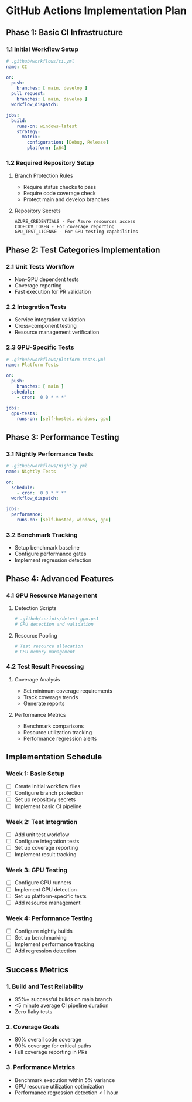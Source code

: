 # GitHub Actions Implementation Plan

## Phase 1: Basic CI Infrastructure

### 1.1 Initial Workflow Setup
```yaml
# .github/workflows/ci.yml
name: CI

on:
  push:
    branches: [ main, develop ]
  pull_request:
    branches: [ main, develop ]
  workflow_dispatch:

jobs:
  build:
    runs-on: windows-latest
    strategy:
      matrix:
        configuration: [Debug, Release]
        platform: [x64]
```

### 1.2 Required Repository Setup
1. Branch Protection Rules
   - Require status checks to pass
   - Require code coverage check
   - Protect main and develop branches

2. Repository Secrets
   ```
   AZURE_CREDENTIALS - For Azure resources access
   CODECOV_TOKEN - For coverage reporting
   GPU_TEST_LICENSE - For GPU testing capabilities
   ```

## Phase 2: Test Categories Implementation

### 2.1 Unit Tests Workflow
- Non-GPU dependent tests
- Coverage reporting
- Fast execution for PR validation

### 2.2 Integration Tests
- Service integration validation
- Cross-component testing
- Resource management verification

### 2.3 GPU-Specific Tests
```yaml
# .github/workflows/platform-tests.yml
name: Platform Tests

on:
  push:
    branches: [ main ]
  schedule:
    - cron: '0 0 * * *'

jobs:
  gpu-tests:
    runs-on: [self-hosted, windows, gpu]
```

## Phase 3: Performance Testing

### 3.1 Nightly Performance Tests
```yaml
# .github/workflows/nightly.yml
name: Nightly Tests

on:
  schedule:
    - cron: '0 0 * * *'
  workflow_dispatch:

jobs:
  performance:
    runs-on: [self-hosted, windows, gpu]
```

### 3.2 Benchmark Tracking
- Setup benchmark baseline
- Configure performance gates
- Implement regression detection

## Phase 4: Advanced Features

### 4.1 GPU Resource Management
1. Detection Scripts
   ```powershell
   # .github/scripts/detect-gpu.ps1
   # GPU detection and validation
   ```

2. Resource Pooling
   ```powershell
   # Test resource allocation
   # GPU memory management
   ```

### 4.2 Test Result Processing
1. Coverage Analysis
   - Set minimum coverage requirements
   - Track coverage trends
   - Generate reports

2. Performance Metrics
   - Benchmark comparisons
   - Resource utilization tracking
   - Performance regression alerts

## Implementation Schedule

### Week 1: Basic Setup
- [ ] Create initial workflow files
- [ ] Configure branch protection
- [ ] Set up repository secrets
- [ ] Implement basic CI pipeline

### Week 2: Test Integration
- [ ] Add unit test workflow
- [ ] Configure integration tests
- [ ] Set up coverage reporting
- [ ] Implement result tracking

### Week 3: GPU Testing
- [ ] Configure GPU runners
- [ ] Implement GPU detection
- [ ] Set up platform-specific tests
- [ ] Add resource management

### Week 4: Performance Testing
- [ ] Configure nightly builds
- [ ] Set up benchmarking
- [ ] Implement performance tracking
- [ ] Add regression detection

## Success Metrics

### 1. Build and Test Reliability
- 95%+ successful builds on main branch
- <5 minute average CI pipeline duration
- Zero flaky tests

### 2. Coverage Goals
- 80% overall code coverage
- 90% coverage for critical paths
- Full coverage reporting in PRs

### 3. Performance Metrics
- Benchmark execution within 5% variance
- GPU resource utilization optimization
- Performance regression detection < 1 hour